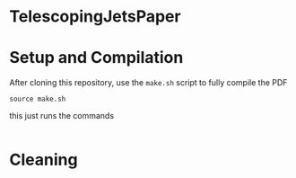 # TelescopingJetsPaper

# Setup and Compilation
After cloning this repository, use the `make.sh` script to fully compile the PDF
```
source make.sh
```
this just runs the commands
```

```
# Cleaning